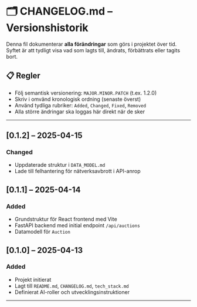 # 🗂️ CHANGELOG.md – Versionshistorik

Denna fil dokumenterar **alla förändringar** som görs i projektet över tid. Syftet är att tydligt visa vad som lagts till, ändrats, förbättrats eller tagits bort.

## 📋 Regler
- Följ semantisk versionering: `MAJOR.MINOR.PATCH` (t.ex. 1.2.0)
- Skriv i omvänd kronologisk ordning (senaste överst)
- Använd tydliga rubriker: `Added`, `Changed`, `Fixed`, `Removed`
- Alla större ändringar ska loggas här direkt när de sker

---

## [0.1.2] – 2025-04-15
### Changed
- Uppdaterade struktur i `DATA_MODEL.md`
- Lade till felhantering för nätverksavbrott i API-anrop

## [0.1.1] – 2025-04-14
### Added
- Grundstruktur för React frontend med Vite
- FastAPI backend med initial endpoint `/api/auctions`
- Datamodell för `Auction`

## [0.1.0] – 2025-04-13
### Added
- Projekt initierat
- Lagt till `README.md`, `CHANGELOG.md`, `tech_stack.md`
- Definierat AI-roller och utvecklingsinstruktioner

---
